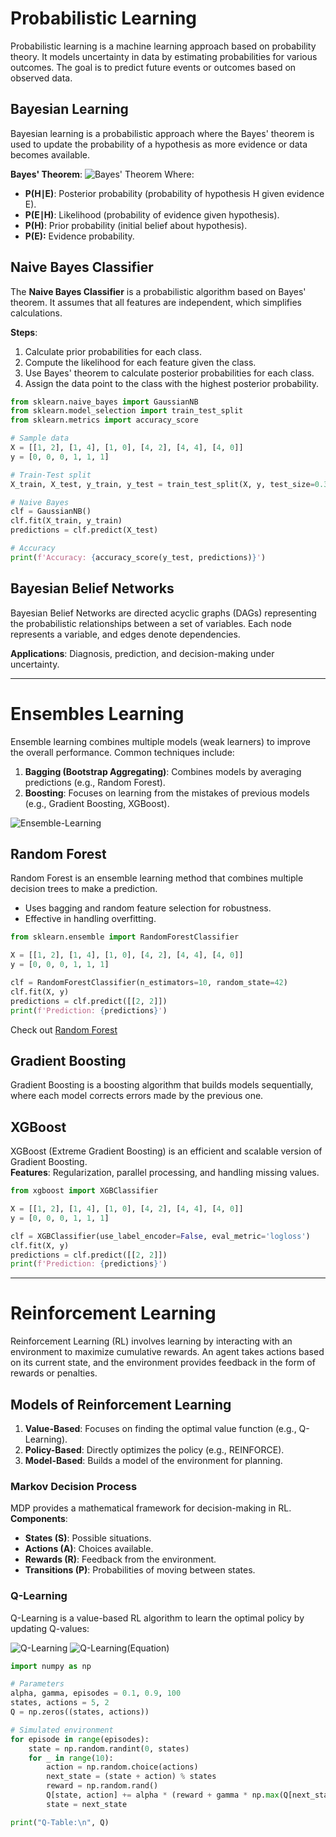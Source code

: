 # Probabilistic Learning
Probabilistic learning is a machine learning approach based on probability theory. It models uncertainty in data by estimating probabilities for various outcomes. The goal is to predict future events or outcomes based on observed data.
## Bayesian Learning
Bayesian learning is a probabilistic approach where the Bayes' theorem is used to update the probability of a hypothesis as more evidence or data becomes available.

**Bayes' Theorem**:
![Bayes' Theorem](Bayes-Theorem.png)
Where:

- **P(H∣E)**: Posterior probability (probability of hypothesis H given evidence E).
- **P(E∣H)**: Likelihood (probability of evidence given hypothesis).
- **P(H)**: Prior probability (initial belief about hypothesis).
- **P(E):** Evidence probability.
## Naive Bayes Classifier
The **Naive Bayes Classifier** is a probabilistic algorithm based on Bayes' theorem. It assumes that all features are independent, which simplifies calculations.

**Steps**:
1. Calculate prior probabilities for each class.
2. Compute the likelihood for each feature given the class.
3. Use Bayes' theorem to calculate posterior probabilities for each class.
4. Assign the data point to the class with the highest posterior probability.

```python
from sklearn.naive_bayes import GaussianNB
from sklearn.model_selection import train_test_split
from sklearn.metrics import accuracy_score

# Sample data
X = [[1, 2], [1, 4], [1, 0], [4, 2], [4, 4], [4, 0]]
y = [0, 0, 0, 1, 1, 1]

# Train-Test split
X_train, X_test, y_train, y_test = train_test_split(X, y, test_size=0.3, random_state=42)

# Naive Bayes
clf = GaussianNB()
clf.fit(X_train, y_train)
predictions = clf.predict(X_test)

# Accuracy
print(f'Accuracy: {accuracy_score(y_test, predictions)}')
```
## Bayesian Belief Networks
Bayesian Belief Networks are directed acyclic graphs (DAGs) representing the probabilistic relationships between a set of variables. Each node represents a variable, and edges denote dependencies.

**Applications**: Diagnosis, prediction, and decision-making under uncertainty.

---
# Ensembles Learning
Ensemble learning combines multiple models (weak learners) to improve the overall performance. Common techniques include:

1. **Bagging (Bootstrap Aggregating)**: Combines models by averaging predictions (e.g., Random Forest).
2. **Boosting**: Focuses on learning from the mistakes of previous models (e.g., Gradient Boosting, XGBoost).

![Ensemble-Learning](Ensemble-Learning.png)
## Random Forest
Random Forest is an ensemble learning method that combines multiple decision trees to make a prediction.

- Uses bagging and random feature selection for robustness.
- Effective in handling overfitting.

```python
from sklearn.ensemble import RandomForestClassifier

X = [[1, 2], [1, 4], [1, 0], [4, 2], [4, 4], [4, 0]]
y = [0, 0, 0, 1, 1, 1]

clf = RandomForestClassifier(n_estimators=10, random_state=42)
clf.fit(X, y)
predictions = clf.predict([[2, 2]])
print(f'Prediction: {predictions}')
```

Check out [Random Forest](https://mlu-explain.github.io/random-forest/) 
## Gradient Boosting
Gradient Boosting is a boosting algorithm that builds models sequentially, where each model corrects errors made by the previous one.
## XGBoost
XGBoost (Extreme Gradient Boosting) is an efficient and scalable version of Gradient Boosting.  
**Features**: Regularization, parallel processing, and handling missing values.

```python
from xgboost import XGBClassifier

X = [[1, 2], [1, 4], [1, 0], [4, 2], [4, 4], [4, 0]]
y = [0, 0, 0, 1, 1, 1]

clf = XGBClassifier(use_label_encoder=False, eval_metric='logloss')
clf.fit(X, y)
predictions = clf.predict([[2, 2]])
print(f'Prediction: {predictions}')
```

---
# Reinforcement Learning 
Reinforcement Learning (RL) involves learning by interacting with an environment to maximize cumulative rewards. An agent takes actions based on its current state, and the environment provides feedback in the form of rewards or penalties.
## Models of Reinforcement Learning
1. **Value-Based**: Focuses on finding the optimal value function (e.g., Q-Learning).
2. **Policy-Based**: Directly optimizes the policy (e.g., REINFORCE).
3. **Model-Based**: Builds a model of the environment for planning.
### Markov Decision Process
MDP provides a mathematical framework for decision-making in RL.  
**Components**:

- **States (S)**: Possible situations.
- **Actions (A)**: Choices available.
- **Rewards (R)**: Feedback from the environment.
- **Transitions (P)**: Probabilities of moving between states.
### Q-Learning
Q-Learning is a value-based RL algorithm to learn the optimal policy by updating Q-values:

![Q-Learning](Q-Learning.png)
![Q-Learning(Equation)](Q-Learning(Equation).png)

```python
import numpy as np

# Parameters
alpha, gamma, episodes = 0.1, 0.9, 100
states, actions = 5, 2
Q = np.zeros((states, actions))

# Simulated environment
for episode in range(episodes):
    state = np.random.randint(0, states)
    for _ in range(10):
        action = np.random.choice(actions)
        next_state = (state + action) % states
        reward = np.random.rand()
        Q[state, action] += alpha * (reward + gamma * np.max(Q[next_state]) - Q[state, action])
        state = next_state

print("Q-Table:\n", Q)
```